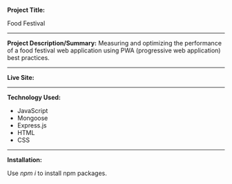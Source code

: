 **Project Title:**

Food Festival

---

**Project Description/Summary:**
Measuring and optimizing the performance of a food festival web application using PWA (progressive web application) best practices.

---

**Live Site:**

---

**Technology Used:**

- JavaScript
- Mongoose
- Express.js
- HTML
- CSS

---

**Installation:**

Use _npm i_ to install npm packages.
